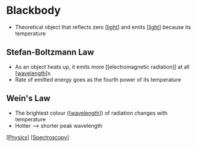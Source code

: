 # Blackbody

- Theoretical object that reflects zero [[light]] and emits [[light]] because its temperature

## Stefan-Boltzmann Law

- As an object heats up, it emits more [[electromagnetic radiation]] at all [[wavelength]]s
- Rate of emitted energy goes as the fourth power of its temperature

## Wein's Law

- The brightest colour ([[wavelength]]) of radiation changes with temperature
- Hotter --> shorter peak wavelength

[[Physics]] [[Spectroscopy]]

[//begin]: # "Autogenerated link references for markdown compatibility"
[light]: light "Light"
[wavelength]: wavelength "Wavelength"
[Physics]: physics "Physics"
[Spectroscopy]: spectroscopy "Spectroscopy"
[//end]: # "Autogenerated link references"